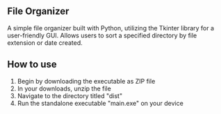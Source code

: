 ## File Organizer 

A simple file organizer built with Python, utilizing the Tkinter library for a user-friendly GUI. 
Allows users to sort a specified directory by file extension or date created. 

## How to use

1. Begin by downloading the executable as ZIP file
2. In your downloads, unzip the file
3. Navigate to the directory titled "dist"
4. Run the standalone executable "main.exe" on your device
